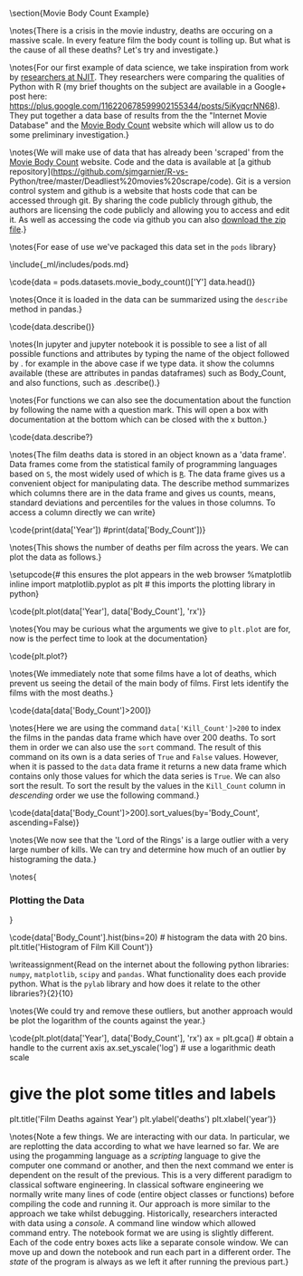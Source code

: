 \section{Movie Body Count Example}

\notes{There is a crisis in the movie industry, deaths are
occuring on a massive scale. In every feature film the body count is tolling up.
But what is the cause of all these deaths? Let's try and investigate.}

\notes{For our first example of data science, we take inspiration from work by [researchers at NJIT](http://www.theswarmlab.com/r-vs-python-round-2/). They researchers were comparing the qualities of Python with R (my brief thoughts on the subject are available in a Google+ post here: https://plus.google.com/116220678599902155344/posts/5iKyqcrNN68). They put together a data base of results from the  the "Internet Movie Database" and the [Movie Body Count](http://www.moviebodycounts.com/) website which will allow us to do some preliminary investigation.}

\notes{We will make use of data that has already been 'scraped' from the [Movie Body Count](http://www.moviebodycounts.com/) website. Code and the data is available at [a github repository](https://github.com/sjmgarnier/R-vs-
Python/tree/master/Deadliest%20movies%20scrape/code). Git is a version control
system and github is a website that hosts code that can be accessed through git.
By sharing the code publicly through github, the authors are licensing the code
publicly and allowing you to access and edit it. As well as accessing the code
via github you can also [download the zip file](https://github.com/sjmgarnier/R-vs-Python/archive/master.zip).}

\notes{For ease of use we've packaged this data set in the ```pods``` library}

\include{_ml/includes/pods.md}

\code{data = pods.datasets.movie_body_count()['Y']
data.head()}

\notes{Once it is loaded in the data can be summarized using the `describe` method in pandas.}

\code{data.describe()}

\notes{In jupyter and jupyter notebook it is possible to see a list of all possible
functions and attributes by typing the name of the object followed by .<Tab> for
example in the above case if we type data.<Tab> it show the columns
available (these are attributes in pandas dataframes) such as Body_Count, and
also functions, such as .describe().}

\notes{For functions we can also see the
documentation about the function by following the name with a question mark.
This will open a box with documentation at the bottom which can be closed with
the x button.}

\code{data.describe?}

\notes{The film deaths data is stored in an object known as a 'data frame'. Data frames
come from the statistical family of programming languages based on `S`, the most
widely used of which is
[`R`](http://en.wikipedia.org/wiki/R_(programming_language)). The data frame
gives us a convenient object for manipulating data. The describe method
summarizes which columns there are in the data frame and gives us counts, means,
standard deviations and percentiles for the values in those columns. To access a
column directly we can write}

\code{print(data['Year'])
#print(data['Body_Count'])}

\notes{This shows the number of deaths per film across the years. We can plot the data as follows.}

\setupcode{# this ensures the plot appears in the web browser
%matplotlib inline 
import matplotlib.pyplot as plt # this imports the plotting library in python}

\code{plt.plot(data['Year'], data['Body_Count'], 'rx')}

\notes{You may be curious what the arguments we give to ```plt.plot``` are for, now is the perfect time to look at the documentation}

\code{plt.plot?}

\notes{We immediately note that some films have a lot of deaths, which prevent us seeing the detail of the main body of films. First lets identify the films with the most deaths.}

\code{data[data['Body_Count']>200]}

\notes{Here we are using the command `data['Kill_Count']>200` to index the films in the pandas data frame which have over 200 deaths. To sort them in order we can also use the `sort` command. The result of this command on its own is a data series of `True` and `False` values. However, when it is passed to the
`data` data frame it returns a new data frame which contains only those
values for which the data series is `True`. We can also sort the result. To sort
the result by the values in the `Kill_Count` column in *descending* order we use
the following command.}

\code{data[data['Body_Count']>200].sort_values(by='Body_Count', ascending=False)}

\notes{We now see that the 'Lord of the Rings' is a large outlier with a very large number of kills. We can try and determine how much of an outlier by histograming the data.}

\notes{
### Plotting the Data
}

\code{data['Body_Count'].hist(bins=20) # histogram the data with 20 bins.
plt.title('Histogram of Film Kill Count')}

\writeassignment{Read on the internet about the following python
libraries: `numpy`, `matplotlib`, `scipy` and `pandas`. What functionality does
each provide python. What is the `pylab` library and how does it relate to the
other libraries?}{2}{10}

\notes{We could try and remove these outliers, but another approach would be plot the logarithm of the counts against the year.}

\code{plt.plot(data['Year'], data['Body_Count'], 'rx')
ax = plt.gca() # obtain a handle to the current axis
ax.set_yscale('log') # use a logarithmic death scale
# give the plot some titles and labels
plt.title('Film Deaths against Year')
plt.ylabel('deaths')
plt.xlabel('year')}

\notes{Note a few things. We are interacting with our data. In particular, we are
replotting the data according to what we have learned so far. We are using the
progamming language as a *scripting* language to give the computer one command
or another, and then the next command we enter is dependent on the result of the
previous. This is a very different paradigm to classical software engineering.
In classical software engineering we normally write many lines of code (entire
object classes or functions) before compiling the code and running it. Our
approach is more similar to the approach we take whilst debugging. Historically,
researchers interacted with data using a *console*. A command line window which
allowed command entry. The notebook format we are using is slightly different.
Each of the code entry boxes acts like a separate console window. We can move up
and down the notebook and run each part in a different order. The *state* of the
program is always as we left it after running the previous part.}
